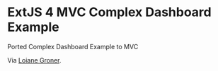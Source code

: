 # ExtJS 4 MVC Complex Dashboard Example #

Ported Complex Dashboard Example to MVC

Via [Loiane Groner](http://loianegroner.com/).
